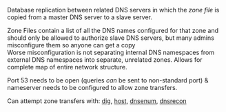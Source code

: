 
Database replication between related DNS servers in which the _zone file_ is copied from a master DNS server to a slave server.  
  
Zone Files contain a list of all the DNS names configured for that zone and should only be allowed to authorize slave DNS servers, but many admins misconfigure them so anyone can get a copy  
Worse misconfiguration is not separating internal DNS namespaces from external DNS namespaces into separate, unrelated zones. Allows for complete map of entire network structure.  
  
Port 53 needs to be open (queries _can_ be sent to non-standard port) & nameserver needs to be configured to allow zone transfers.  
  
Can attempt zone transfers with: [dig](OS%20Commands.md#dig), [host](OS%20Commands.md#host), [dnsenum](dnsenum.md), [dnsrecon](dnsrecon.md)